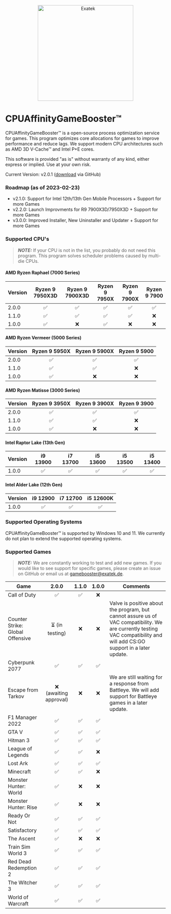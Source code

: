 <p align="center">
  <a href="#">
    <img alt="Exatek" src="https://cdn.exatek.de/exatek/exa-partner.png" width="300" />
  </a>
</p>

# CPUAffinityGameBooster™

CPUAffinityGameBooster™ is a open-source process optimization service for games. This program optimizes core allocations
for games to improve performance and reduce lags. We support modern CPU architectures such as AMD 3D V-Cache™ and Intel
P+E cores.

This software is provided "as is" without warranty of any kind, either express or implied. Use at your own risk.

Current Version:
v2.0.1 ([download](https://github.com/Exatek-Germany/CPUAffinityGameBooster/releases/download/v2.0.1/CpuAffinityGameBooster_x64.zip)
via GitHub)

### Roadmap (as of 2023-02-23)

- v2.1.0: Support for Intel 12th/13th Gen Mobile Processors + Support for more Games
- v2.2.0: Launch Improvments for R9 7900X3D/7950X3D + Support for more Games
- v3.0.0: Improved Installer, New Uninstaller and Updater + Support for more Games

### Supported CPU's

> **_NOTE:_**  If your CPU is not in the list, you probably do not need this program. This program solves scheduler
> problems caused by multi-die CPUs.

#### AMD Ryzen Raphael (7000 Series)

| Version | Ryzen 9 7950X3D | Ryzen 9 7900X3D | Ryzen 9 7950X | Ryzen 9 7900X | Ryzen 9 7900 |
|---------|:---------------:|:---------------:|:-------------:|:-------------:|:------------:|
| 2.0.0   |        ✅        |        ✅        |       ✅       |       ✅       |      ✅       |
| 1.1.0   |        ✅        |        ✅        |       ✅       |       ✅       |      ❌       |
| 1.0.0   |        ✅        |        ❌        |       ✅       |       ❌       |      ❌       |

#### AMD Ryzen Vermeer (5000 Series)

| Version | Ryzen 9 5950X | Ryzen 9 5900X | Ryzen 9 5900 |
|---------|:-------------:|:-------------:|:------------:|
| 2.0.0   |       ✅       |       ✅       |      ✅       |
| 1.1.0   |       ✅       |       ✅       |      ❌       |
| 1.0.0   |       ✅       |       ❌       |      ❌       |

#### AMD Ryzen Matisse (3000 Series)

| Version | Ryzen 9 3950X | Ryzen 9 3900X | Ryzen 9 3900 |
|---------|:-------------:|:-------------:|:------------:|
| 2.0.0   |       ✅       |       ✅       |      ✅       |
| 1.1.0   |       ✅       |       ✅       |      ❌       |
| 1.0.0   |       ✅       |       ❌       |      ❌       |

#### Intel Raptor Lake (13th Gen)

| Version | i9 13900 | i7 13700 | i5 13600 | i5 13500 | i5 13400 |
|---------|:--------:|:--------:|:--------:|:--------:|:--------:|
| 1.0.0   |    ✅     |    ✅     |    ✅     |    ✅     |    ✅     | 

#### Intel Alder Lake (12th Gen)

| Version | i9 12900 | i7 12700 | i5 12600K |
|---------|:--------:|:--------:|:---------:| 
| 1.0.0   |    ✅     |    ✅     |     ✅     |  

### Supported Operating Systems

CPUAffinityGameBooster™ is supported by Windows 10 and 11. We currently do not plan to extend the supported operating
systems.

### Supported Games

> **_NOTE:_**  We are constantly working to test and add new games. If you would like to see support for specific games,
> please create an issue on GitHub or email us at gamebooster@exatek.de.

| Game                             |         2.0.0         | 1.1.0 | 1.0.0 | Comments                                                                                                                                                                 |
|----------------------------------|:---------------------:|:-----:|:-----:|--------------------------------------------------------------------------------------------------------------------------------------------------------------------------|
| Call of Duty                     |           ✅           |   ✅   |   ❌   |                                                                                                                                                                          |
| Counter Strike: Global Offensive |    ⏳ (in testing)     |   ❌   |   ❌   | Valve is positive about the program, but cannot assure us of VAC compatibility. We are currently testing VAC compatibility and will add CS:GO support in a later update. |
| Cyberpunk 2077                   |           ✅           |   ✅   |   ✅   |                                                                                                                                                                          |
| Escape from Tarkov               | ❌ (awaiting approval) |   ❌   |   ❌   | We are still waiting for a response from Battleye. We will add support for Battleye games in a later update.                                                             |
| F1 Manager 2022                  |           ✅           |   ✅   |   ✅   |                                                                                                                                                                          |
| GTA V                            |           ✅           |   ✅   |   ✅   |                                                                                                                                                                          |
| Hitman 3                         |           ✅           |   ✅   |   ✅   |                                                                                                                                                                          |
| League of Legends                |           ✅           |   ✅   |   ❌   |                                                                                                                                                                          |
| Lost Ark                         |           ✅           |   ✅   |   ✅   |                                                                                                                                                                          |
| Minecraft                        |           ✅           |   ✅   |   ❌   |                                                                                                                                                                          |
| Monster Hunter: World            |           ✅           |   ❌   |   ❌   |                                                                                                                                                                          |
| Monster Hunter: Rise             |           ✅           |   ❌   |   ❌   |                                                                                                                                                                          |
| Ready Or Not                     |           ✅           |   ✅   |   ✅   |                                                                                                                                                                          |
| Satisfactory                     |           ✅           |   ✅   |   ✅   |                                                                                                                                                                          |
| The Ascent                       |           ✅           |   ❌   |   ❌   |                                                                                                                                                                          |
| Train Sim World 3                |           ✅           |   ✅   |   ✅   |                                                                                                                                                                          |
| Red Dead Redemption 2            |           ✅           |   ✅   |   ✅   |                                                                                                                                                                          |
| The Witcher 3                    |           ✅           |   ✅   |   ✅   |                                                                                                                                                                          |
| World of Warcraft                |           ✅           |   ✅   |   ✅   |                                                                                                                                                                          |
